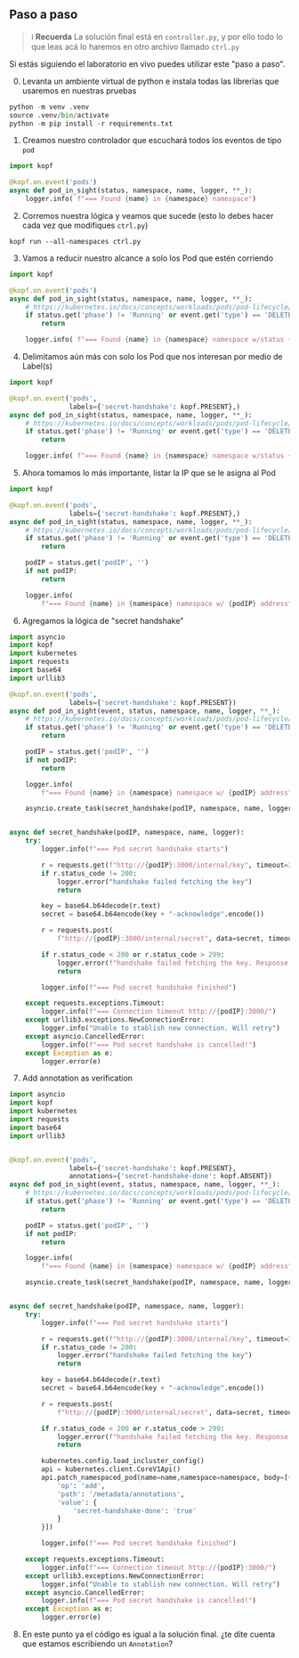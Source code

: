 ## Paso a paso

> ℹ️ **Recuerda**
> La solución final está en `controller.py`, y por ello todo lo que leas acá lo
> haremos en otro archivo llamado `ctrl.py`

Si estás siguiendo el laboratorio en vivo puedes utilizar este "paso a paso". 

0. Levanta un ambiente virtual de python e instala todas las librerías que
   usaremos en nuestras pruebas

```python
python -m venv .venv
source .venv/bin/activate
python -m pip install -r requirements.txt
```

1. Creamos nuestro controlador que escuchará todos los eventos de tipo `pod`

```python
import kopf

@kopf.on.event('pods')
async def pod_in_sight(status, namespace, name, logger, **_):
    logger.info( f"=== Found {name} in {namespace} namespace")
```

2. Corremos nuestra lógica y veamos que sucede (esto lo debes hacer cada vez que modifiques `ctrl.py`)

```shell
kopf run --all-namespaces ctrl.py
```

3. Vamos a reducir nuestro alcance a solo los Pod que estén corriendo

```python
import kopf

@kopf.on.event('pods')
async def pod_in_sight(status, namespace, name, logger, **_):
    # https://kubernetes.io/docs/concepts/workloads/pods/pod-lifecycle/
    if status.get('phase') != 'Running' or event.get('type') == 'DELETED':
        return

    logger.info( f"=== Found {name} in {namespace} namespace w/status {status}")
```

4. Delimitamos aún más con solo los Pod que nos interesan por medio de Label(s)

```python
import kopf

@kopf.on.event('pods',
               labels={'secret-handshake': kopf.PRESENT},)
async def pod_in_sight(status, namespace, name, logger, **_):
    # https://kubernetes.io/docs/concepts/workloads/pods/pod-lifecycle/
    if status.get('phase') != 'Running' or event.get('type') == 'DELETED':
        return

    logger.info( f"=== Found {name} in {namespace} namespace w/status {status}")
```

5. Ahora tomamos lo más importante, listar la IP que se le asigna al Pod

```python
import kopf

@kopf.on.event('pods',
               labels={'secret-handshake': kopf.PRESENT},)
async def pod_in_sight(status, namespace, name, logger, **_):
    # https://kubernetes.io/docs/concepts/workloads/pods/pod-lifecycle/
    if status.get('phase') != 'Running' or event.get('type') == 'DELETED':
        return

    podIP = status.get('podIP', '')
    if not podIP:
        return

    logger.info(
        f"=== Found {name} in {namespace} namespace w/ {podIP} address")
```

6. Agregamos la lógica de "secret handshake"

```python
import asyncio
import kopf
import kubernetes
import requests
import base64
import urllib3

@kopf.on.event('pods',
               labels={'secret-handshake': kopf.PRESENT})
async def pod_in_sight(event, status, namespace, name, logger, **_):
    # https://kubernetes.io/docs/concepts/workloads/pods/pod-lifecycle/
    if status.get('phase') != 'Running' or event.get('type') == 'DELETED':
        return

    podIP = status.get('podIP', '')
    if not podIP:
        return

    logger.info(
        f"=== Found {name} in {namespace} namespace w/ {podIP} address")

    asyncio.create_task(secret_handshake(podIP, namespace, name, logger))


async def secret_handshake(podIP, namespace, name, logger):
    try:
        logger.info(f"=== Pod secret handshake starts")

        r = requests.get(f"http://{podIP}:3000/internal/key", timeout=30)
        if r.status_code != 200:
            logger.error("handshake failed fetching the key")
            return

        key = base64.b64decode(r.text)
        secret = base64.b64encode(key + "-acknowledge".encode())

        r = requests.post(
            f"http://{podIP}:3000/internal/secret", data=secret, timeout=30)

        if r.status_code < 200 or r.status_code > 299:
            logger.error(f"handshake failed fetching the key. Response: {r.text}")
            return

        logger.info(f"=== Pod secret handshake finished")

    except requests.exceptions.Timeout:
        logger.info(f"=== Connection timeout http://{podIP}:3000/")
    except urllib3.exceptions.NewConnectionError:
        logger.info("Unable to stablish new connection. Will retry")
    except asyncio.CancelledError:
        logger.info(f"=== Pod secret handshake is cancelled!")
    except Exception as e:
        logger.error(e)
```

7. Add annotation as verification

```python
import asyncio
import kopf
import kubernetes
import requests
import base64
import urllib3


@kopf.on.event('pods',
               labels={'secret-handshake': kopf.PRESENT},
               annotations={'secret-handshake-done': kopf.ABSENT})
async def pod_in_sight(event, status, namespace, name, logger, **_):
    # https://kubernetes.io/docs/concepts/workloads/pods/pod-lifecycle/
    if status.get('phase') != 'Running' or event.get('type') == 'DELETED':
        return

    podIP = status.get('podIP', '')
    if not podIP:
        return

    logger.info(
        f"=== Found {name} in {namespace} namespace w/ {podIP} address")

    asyncio.create_task(secret_handshake(podIP, namespace, name, logger))


async def secret_handshake(podIP, namespace, name, logger):
    try:
        logger.info(f"=== Pod secret handshake starts")

        r = requests.get(f"http://{podIP}:3000/internal/key", timeout=30)
        if r.status_code != 200:
            logger.error("handshake failed fetching the key")
            return

        key = base64.b64decode(r.text)
        secret = base64.b64encode(key + "-acknowledge".encode())

        r = requests.post(
            f"http://{podIP}:3000/internal/secret", data=secret, timeout=30)

        if r.status_code < 200 or r.status_code > 299:
            logger.error(f"handshake failed fetching the key. Response: {r.text}")
            return

        kubernetes.config.load_incluster_config()
        api = kubernetes.client.CoreV1Api()
        api.patch_namespaced_pod(name=name,namespace=namespace, body=[{
            'op': 'add',
            'path': '/metadata/annotations',
            'value': {
                'secret-handshake-done': 'true'
            }
        }])

        logger.info(f"=== Pod secret handshake finished")

    except requests.exceptions.Timeout:
        logger.info(f"=== Connection timeout http://{podIP}:3000/")
    except urllib3.exceptions.NewConnectionError:
        logger.info("Unable to stablish new connection. Will retry")
    except asyncio.CancelledError:
        logger.info(f"=== Pod secret handshake is cancelled!")
    except Exception as e:
        logger.error(e)
```

8. En este punto ya el código es igual a la solución final. ¿te dite cuenta que
   estamos escribiendo un `Annotation`?
